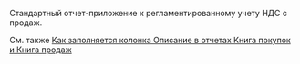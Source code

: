 ﻿Стандартный отчет-приложение к регламентированному учету НДС с продаж.

См. также [Как заполняется колонка Описание в отчетах Книга покупок и Книга продаж](/faq#VATReports)
